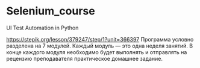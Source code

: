 # Selenium_course
UI Test Automation in Python

https://stepik.org/lesson/379247/step/1?unit=366397
Программа условно разделена на 7 модулей. Каждый модуль — это одна неделя занятий. 
В конце каждого модуля необходимо будет выполнять и отправлять на рецензию преподавателя практическое домашнее задание.
